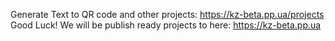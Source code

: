 Generate Text to QR code and other projects: https://kz-beta.pp.ua/projects
Good Luck!
We will be publish ready projects to here: https://kz-beta.pp.ua
